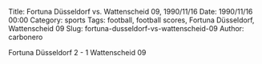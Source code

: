 Title: Fortuna Düsseldorf vs. Wattenscheid 09, 1990/11/16
Date: 1990/11/16 00:00
Category: sports
Tags: football, football scores, Fortuna Düsseldorf, Wattenscheid 09
Slug: fortuna-dusseldorf-vs-wattenscheid-09
Author: carbonero


Fortuna Düsseldorf 2 - 1 Wattenscheid 09
